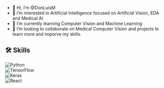 - 👋 Hi, I’m @DonLuisM
- 👀 I’m interested in Artificial Intelligence focused on Artificial Vision, EDA and Medical AI
- 🌱 I’m currently learning Computer Vision and Machine Learning
- 💞️ I’m looking to collaborate on Medical Computer Vision and projects to learn more and imporve my skills.

## 🛠️ Skills  
![Python](https://img.shields.io/badge/-Python-3776AB?style=flat-square&logo=python&logoColor=white)  
![TensorFlow](https://img.shields.io/badge/-TensorFlow-FF6F00?style=flat-square&logo=tensorflow&logoColor=white)  
![Keras](https://img.shields.io/badge/-Keras-D00000?style=flat-square&logo=keras&logoColor=white)  
![React](https://img.shields.io/badge/-React-61DAFB?style=flat-square&logo=react&logoColor=white)  


<!---
DonLuisM/DonLuisM is a ✨ special ✨ repository because its `README.md` (this file) appears on your GitHub profile.
You can click the Preview link to take a look at your changes.
--->
